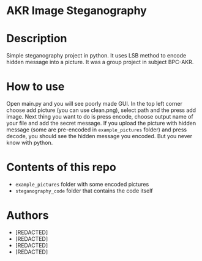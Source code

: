 # AKR Image Steganography
# Description
Simple steganography project in python. It uses LSB method to encode hidden message into a picture. It was a group project in subject BPC-AKR.
# How to use
Open main.py and you will see poorly made GUI. In the top left corner choose add picture (you can use clean.png), select path and the press add image. Next thing you want to do is press encode, choose output name of your file and add the secret message. If you upload the picture with hidden message (some are pre-encoded in ``example_pictures`` folder) and press decode, you should see the hidden message you encoded. But you never know with python. 
# Contents of this repo
- ``example_pictures`` folder with some encoded pictures 
- ``steganography_code`` folder that contains the code itself
# Authors
- [REDACTED]
- [REDACTED]
- [REDACTED]
- [REDACTED]

